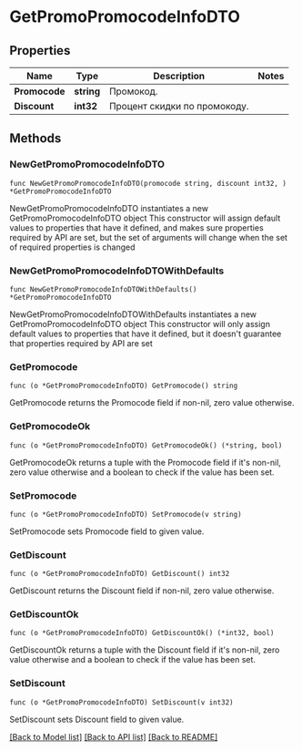 # GetPromoPromocodeInfoDTO

## Properties

Name | Type | Description | Notes
------------ | ------------- | ------------- | -------------
**Promocode** | **string** | Промокод. | 
**Discount** | **int32** | Процент скидки по промокоду. | 

## Methods

### NewGetPromoPromocodeInfoDTO

`func NewGetPromoPromocodeInfoDTO(promocode string, discount int32, ) *GetPromoPromocodeInfoDTO`

NewGetPromoPromocodeInfoDTO instantiates a new GetPromoPromocodeInfoDTO object
This constructor will assign default values to properties that have it defined,
and makes sure properties required by API are set, but the set of arguments
will change when the set of required properties is changed

### NewGetPromoPromocodeInfoDTOWithDefaults

`func NewGetPromoPromocodeInfoDTOWithDefaults() *GetPromoPromocodeInfoDTO`

NewGetPromoPromocodeInfoDTOWithDefaults instantiates a new GetPromoPromocodeInfoDTO object
This constructor will only assign default values to properties that have it defined,
but it doesn't guarantee that properties required by API are set

### GetPromocode

`func (o *GetPromoPromocodeInfoDTO) GetPromocode() string`

GetPromocode returns the Promocode field if non-nil, zero value otherwise.

### GetPromocodeOk

`func (o *GetPromoPromocodeInfoDTO) GetPromocodeOk() (*string, bool)`

GetPromocodeOk returns a tuple with the Promocode field if it's non-nil, zero value otherwise
and a boolean to check if the value has been set.

### SetPromocode

`func (o *GetPromoPromocodeInfoDTO) SetPromocode(v string)`

SetPromocode sets Promocode field to given value.


### GetDiscount

`func (o *GetPromoPromocodeInfoDTO) GetDiscount() int32`

GetDiscount returns the Discount field if non-nil, zero value otherwise.

### GetDiscountOk

`func (o *GetPromoPromocodeInfoDTO) GetDiscountOk() (*int32, bool)`

GetDiscountOk returns a tuple with the Discount field if it's non-nil, zero value otherwise
and a boolean to check if the value has been set.

### SetDiscount

`func (o *GetPromoPromocodeInfoDTO) SetDiscount(v int32)`

SetDiscount sets Discount field to given value.



[[Back to Model list]](../README.md#documentation-for-models) [[Back to API list]](../README.md#documentation-for-api-endpoints) [[Back to README]](../README.md)


